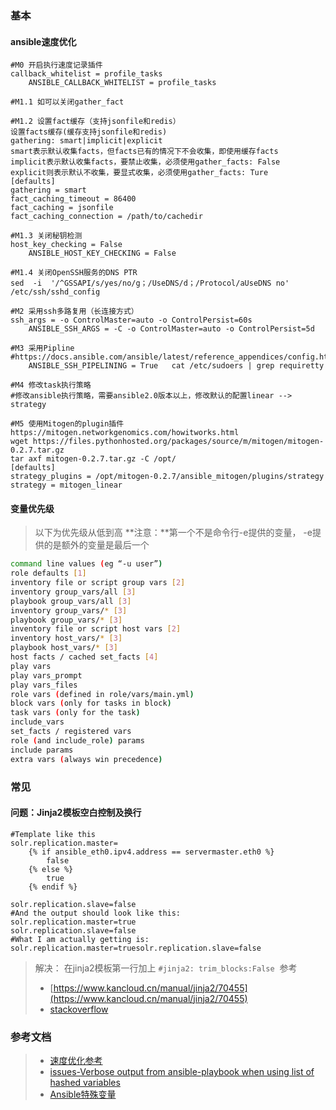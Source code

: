 

### 基本
#### ansible速度优化
```
#M0 开启执行速度记录插件
callback_whitelist = profile_tasks
	ANSIBLE_CALLBACK_WHITELIST = profile_tasks
 
#M1.1 如可以关闭gather_fact
 
#M1.2 设置fact缓存（支持jsonfile和redis）
设置facts缓存(缓存支持jsonfile和redis)
gathering: smart|implicit|explicit
smart表示默认收集facts，但facts已有的情况下不会收集，即使用缓存facts
implicit表示默认收集facts，要禁止收集，必须使用gather_facts: False
explicit则表示默认不收集，要显式收集，必须使用gather_facts: Ture
[defaults]
gathering = smart
fact_caching_timeout = 86400
fact_caching = jsonfile
fact_caching_connection = /path/to/cachedir
 
#M1.3 关闭秘钥检测
host_key_checking = False
	ANSIBLE_HOST_KEY_CHECKING = False
 
#M1.4 关闭OpenSSH服务的DNS PTR
sed  -i  '/^GSSAPI/s/yes/no/g；/UseDNS/d；/Protocol/aUseDNS no' /etc/ssh/sshd_config
 
#M2 采用ssh多路复用（长连接方式）
ssh_args = -o ControlMaster=auto -o ControlPersist=60s
	ANSIBLE_SSH_ARGS = -C -o ControlMaster=auto -o ControlPersist=5d
 
#M3 采用Pipline 
#https://docs.ansible.com/ansible/latest/reference_appendices/config.html
	ANSIBLE_SSH_PIPELINING = True	cat /etc/sudoers | grep requiretty
 
#M4 修改task执行策略
#修改ansible执行策略，需要ansible2.0版本以上，修改默认的配置linear --> strategy
 
#M5 使用Mitogen的plugin插件
https://mitogen.networkgenomics.com/howitworks.html
wget https://files.pythonhosted.org/packages/source/m/mitogen/mitogen-0.2.7.tar.gz
tar axf mitogen-0.2.7.tar.gz -C /opt/
[defaults]
strategy_plugins = /opt/mitogen-0.2.7/ansible_mitogen/plugins/strategy
strategy = mitogen_linear
```
#### 变量优先级
> 以下为优先级从低到高
> **注意：**第一个不是命令行-e提供的变量， -e提供的是额外的变量是最后一个

```bash
command line values (eg “-u user”)
role defaults [1]
inventory file or script group vars [2]
inventory group_vars/all [3]
playbook group_vars/all [3]
inventory group_vars/* [3]
playbook group_vars/* [3]
inventory file or script host vars [2]
inventory host_vars/* [3]
playbook host_vars/* [3]
host facts / cached set_facts [4]
play vars
play vars_prompt
play vars_files
role vars (defined in role/vars/main.yml)
block vars (only for tasks in block)
task vars (only for the task)
include_vars
set_facts / registered vars
role (and include_role) params
include params
extra vars (always win precedence)
```
### 常见
#### 问题：Jinja2模板空白控制及换行
```shell
#Template like this 
solr.replication.master=
    {% if ansible_eth0.ipv4.address == servermaster.eth0 %}
        false
    {% else %}
        true
    {% endif %}

solr.replication.slave=false
#And the output should look like this:
solr.replication.master=true
solr.replication.slave=false
#What I am actually getting is:
solr.replication.master=truesolr.replication.slave=false

```
> 解决：
> 在jinja2模板第一行加上 `#jinja2: trim_blocks:False` 
> 参考
> - [https://www.kancloud.cn/manual/jinja2/70455](https://www.kancloud.cn/manual/jinja2/70455)
> - [stackoverflow](https://stackoverflow.com/questions/22350175/how-do-i-get-an-ansible-template-to-honor-new-lines-after-a-conditional) 



### 参考文档
> - [速度优化参考](https://dzone.com/articles/speed-up-ansible) 
> - [issues-Verbose output from ansible-playbook when using list of hashed variables](https://github.com/ansible/ansible/issues/5564) 
> - [Ansible特殊变量](https://docs.ansible.com/ansible/latest/reference_appendices/special_variables.html) 



